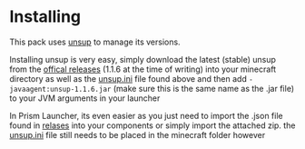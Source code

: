 # Installing

This pack uses [unsup](https://git.sleeping.town/unascribed/unsup) to manage its versions. 

Installing unsup is very easy, simply download the latest (stable) unsup from the [offical releases](https://git.sleeping.town/unascribed/unsup/releases) (1.1.6 at the time of writing) into your minecraft directory
as well as the [unsup.ini](/unsup.ini) file found above and then add `-javaagent:unsup-1.1.6.jar` (make sure this is the same name as the .jar file) to your JVM arguments in your launcher 

In Prism Launcher, its even easier as you just need to import the .json file found in [relases](https://git.sleeping.town/unascribed/unsup/releases) into your components or simply import the attached zip. the [unsup.ini](/unsup.ini) file still needs to be placed in the minecraft folder however
